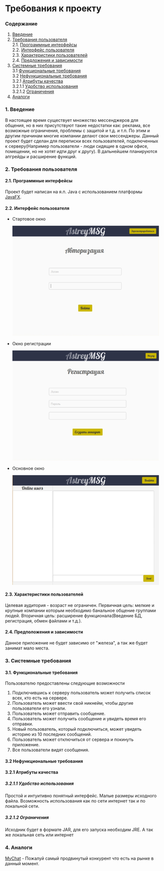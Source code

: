 # Требования к проекту
### Содержание
1. [Введение](#1)
2. [Требования пользователя](#2) <br>
  2.1. [Программные интерфейсы](#2.1) <br>
  2.2. [Интерфейс пользователя](#2.2) <br>
  2.3. [Характеристики пользователей](#2.3) <br>
  2.4. [Предложения и зависимости](#2.4) <br>
3. [Системные требования](#3) <br>
  3.1 [Функциональные требования](#3.1) <br>
  3.2 [Нефункциональные требования](#3.2) <br>
    3.2.1 [Атрибуты качества](#3.2.1) <br>
      3.2.1.1 [Удобство использования](#3.2.1.1) <br>
      3.2.1.2 [Ограничения](#3.2.1.2) <br>
 4. [Аналоги](#4) <br>
 
### 1. Введение <a name="1"></a>
В настоящее время существует множество мессенджеров для общения, но в них присутствуют такие недостатки как: реклама, все возможные ограничения, проблемы с защитой и т.д. и т.п. По этим и другим причинам многие компании делают свои мессенджеры.
Данный проект будет сделан для переписки всех пользователей, подключенных к серверу(Например пользователи - люди сидящие в одном офисе, помещении, но не хотят идти друг к другу).
В дальнейшем планируются апгрейды и расширение функций.
### 2. Требования пользователя <a name="2"></a>
#### 2.1. Программные интерфейсы <a name="2.1"></a>
Проект будет написан на я.п. Java с использованием платформы [JavaFX](https://ru.wikipedia.org/wiki/JavaFX).
#### 2.2. Интерфейс пользователя <a name="2.2"></a>
- Стартовое окно

  ![Стартовое окно](https://github.com/KevinPozitive/client-server-application-requirements/blob/master/Mockups/Login.jpg)

- Окно регистрации

  ![Окно регистрации](https://github.com/KevinPozitive/client-server-application-requirements/blob/master/Mockups/Registration.jpg)
  
- Основное окно

  ![Основное оскно](https://github.com/KevinPozitive/client-server-application-requirements/blob/master/Mockups/Chat.jpg)
  
#### 2.3. Характеристики пользователей <a name="2.3"></a>
  Целевая аудитория - возраст не ограничен. Первичная цель: мелкие и крупные компании которым необходимо банальное общение группами людей. Вторичная цель: расширение функционала(Введение БД, регистрация, обмен файлами и т.д.).
#### 2.4. Предположения и зависимости <a name="2.4"></a>
  Данное приложение не будет зависимо от "железа", а так же будет занимат мало места.
### 3. Системные требования <a name="3"></a>
#### 3.1. Функциональные требования <a name="3.1"></a>

Пользователю предоставлены следующие возможности
  
  1. Подключившись к серверу пользователь может получить список всех, кто есть на сервере.
  2. Пользователь может ввести свой никнейм, чтобы другие пользователи его узнали.
  3. Пользователь может отправить сообщение.
  4. Пользователь может получить сообщение и увидеть время его отправки.
  5. Новый пользователь, который подключиться, может увидеть историю из 10 последних сообщений.
  6. Пользователь может отключиться от сервера и покинуть приложение.
  7. Все пользователи видят сообщения.

#### 3.2 Нефункциональные требования <a name="3.2"></a>

#### 3.2.1 Атрибуты качества <a name="3.2.1"></a>
 <a name="requirements_for_ease_of_use"/>
 
 ##### 3.2.1.1 Удобство использования <a name="3.2.1.1"></a>
 Простой и интуитивно понятный интерфейс.
 Малые размеры исходного файла.
 Возможность использования как по сети интернет так и по локальной сети.
 ##### 3.2.1.2 Ограничения <a name="3.2.1.2"></a>
 Исходник будет в формате JAR, для его запуска необходим JRE.
 А так же локальная сеть или интернет
 
### 4. Аналоги <a name="4"></a>
 [MyChat](https://nsoft-s.com/other-articles-about-mychat/929-chat-dlia-ofica.html) - Пожалуй самый продвинутый конкурент что есть на рынке в данный момент.
